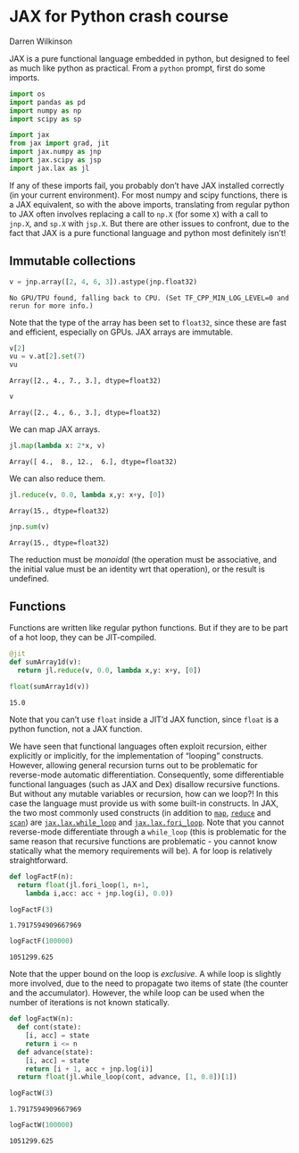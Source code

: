 JAX for Python crash course
================
Darren Wilkinson

JAX is a pure functional language embedded in python, but designed to
feel as much like python as practical. From a `python` prompt, first do
some imports.

``` python
import os
import pandas as pd
import numpy as np
import scipy as sp

import jax
from jax import grad, jit
import jax.numpy as jnp
import jax.scipy as jsp
import jax.lax as jl
```

If any of these imports fail, you probably don’t have JAX installed
correctly (in your current environment). For most numpy and scipy
functions, there is a JAX equivalent, so with the above imports,
translating from regular python to JAX often involves replacing a call
to `np.X` (for some `X`) with a call to `jnp.X`, and `sp.X` with
`jsp.X`. But there are other issues to confront, due to the fact that
JAX is a pure functional language and python most definitely isn’t!

## Immutable collections

``` python
v = jnp.array([2, 4, 6, 3]).astype(jnp.float32)
```

    No GPU/TPU found, falling back to CPU. (Set TF_CPP_MIN_LOG_LEVEL=0 and rerun for more info.)

Note that the type of the array has been set to `float32`, since these
are fast and efficient, especially on GPUs. JAX arrays are immutable.

``` python
v[2]
vu = v.at[2].set(7)
vu
```

    Array([2., 4., 7., 3.], dtype=float32)

``` python
v
```

    Array([2., 4., 6., 3.], dtype=float32)

We can map JAX arrays.

``` python
jl.map(lambda x: 2*x, v)
```

    Array([ 4.,  8., 12.,  6.], dtype=float32)

We can also reduce them.

``` python
jl.reduce(v, 0.0, lambda x,y: x+y, [0])
```

    Array(15., dtype=float32)

``` python
jnp.sum(v)
```

    Array(15., dtype=float32)

The reduction must be *monoidal* (the operation must be associative, and
the initial value must be an identity wrt that operation), or the result
is undefined.

## Functions

Functions are written like regular python functions. But if they are to
be part of a hot loop, they can be JIT-compiled.

``` python
@jit
def sumArray1d(v):
  return jl.reduce(v, 0.0, lambda x,y: x+y, [0])

float(sumArray1d(v))
```

    15.0

Note that you can’t use `float` inside a JIT’d JAX function, since
`float` is a python function, not a JAX function.

We have seen that functional languages often exploit recursion, either
explicitly or implicitly, for the implementation of “looping”
constructs. However, allowing general recursion turns out to be
problematic for reverse-mode automatic differentiation. Consequently,
some differentiable functional languages (such as JAX and Dex) disallow
recursive functions. But without any mutable variables or recursion, how
can we loop?! In this case the language must provide us with some
built-in constructs. In JAX, the two most commonly used constructs (in
addition to
[`map`](https://jax.readthedocs.io/en/latest/_autosummary/jax.lax.map.html),
[`reduce`](https://jax.readthedocs.io/en/latest/_autosummary/jax.lax.reduce.html)
and
[`scan`](https://jax.readthedocs.io/en/latest/_autosummary/jax.lax.scan.html))
are
[`jax.lax.while_loop`](https://jax.readthedocs.io/en/latest/_autosummary/jax.lax.while_loop.html)
and
[`jax.lax.fori_loop`](https://jax.readthedocs.io/en/latest/_autosummary/jax.lax.fori_loop.html).
Note that you cannot reverse-mode differentiate through a `while_loop`
(this is problematic for the same reason that recursive functions are
problematic - you cannot know statically what the memory requirements
will be). A for loop is relatively straightforward.

``` python
def logFactF(n):
  return float(jl.fori_loop(1, n+1,
    lambda i,acc: acc + jnp.log(i), 0.0))

logFactF(3)
```

    1.7917594909667969

``` python
logFactF(100000)
```

    1051299.625

Note that the upper bound on the loop is *exclusive*. A while loop is
slightly more involved, due to the need to propagate two items of state
(the counter and the accumulator). However, the while loop can be used
when the number of iterations is not known statically.

``` python
def logFactW(n):
  def cont(state):
    [i, acc] = state
    return i <= n
  def advance(state):
    [i, acc] = state
    return [i + 1, acc + jnp.log(i)]
  return float(jl.while_loop(cont, advance, [1, 0.0])[1])

logFactW(3)
```

    1.7917594909667969

``` python
logFactW(100000)
```

    1051299.625
